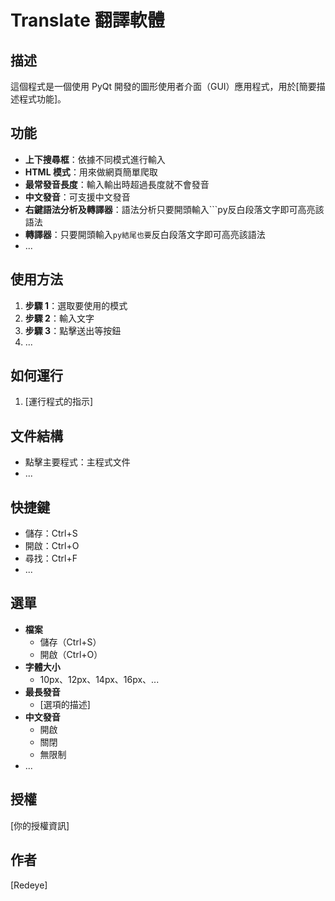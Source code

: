 # Translate 翻譯軟體

## 描述
這個程式是一個使用 PyQt 開發的圖形使用者介面（GUI）應用程式，用於[簡要描述程式功能]。

## 功能
- **上下搜尋框**：依據不同模式進行輸入
- **HTML 模式**：用來做網頁簡單爬取
- **最常發音長度**：輸入輸出時超過長度就不會發音
- **中文發音**：可支援中文發音
- **右鍵語法分析及轉譯器**：語法分析只要開頭輸入```py反白段落文字即可高亮該語法
- **轉譯器**：只要開頭輸入```py結尾也要```反白段落文字即可高亮該語法
- ...

## 使用方法
1. **步驟 1**：選取要使用的模式
2. **步驟 2**：輸入文字
3. **步驟 3**：點擊送出等按鈕
4. ...

## 如何運行
1. [運行程式的指示]

## 文件結構
- 點擊主要程式：主程式文件
- ...

## 快捷鍵
- 儲存：Ctrl+S
- 開啟：Ctrl+O
- 尋找：Ctrl+F
- ...

## 選單
- **檔案**
  - 儲存（Ctrl+S）
  - 開啟（Ctrl+O）
- **字體大小**
  - 10px、12px、14px、16px、...
- **最長發音**
  - [選項的描述]
- **中文發音**
  - 開啟
  - 關閉
  - 無限制
- ...

## 授權
[你的授權資訊]

## 作者
[Redeye]

